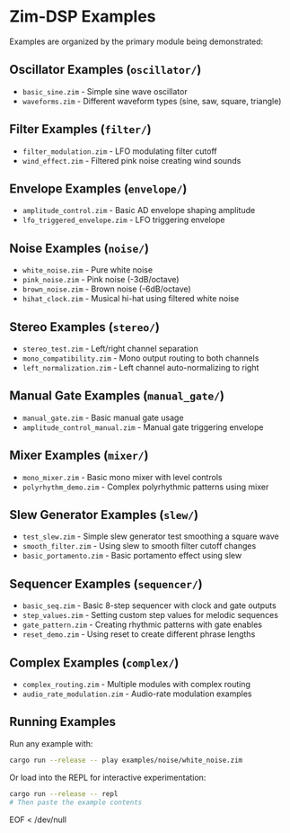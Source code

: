 # Zim-DSP Examples

Examples are organized by the primary module being demonstrated:

## Oscillator Examples (`oscillator/`)
- `basic_sine.zim` - Simple sine wave oscillator
- `waveforms.zim` - Different waveform types (sine, saw, square, triangle)

## Filter Examples (`filter/`)
- `filter_modulation.zim` - LFO modulating filter cutoff
- `wind_effect.zim` - Filtered pink noise creating wind sounds

## Envelope Examples (`envelope/`)
- `amplitude_control.zim` - Basic AD envelope shaping amplitude
- `lfo_triggered_envelope.zim` - LFO triggering envelope

## Noise Examples (`noise/`)
- `white_noise.zim` - Pure white noise
- `pink_noise.zim` - Pink noise (-3dB/octave)
- `brown_noise.zim` - Brown noise (-6dB/octave)
- `hihat_clock.zim` - Musical hi-hat using filtered white noise

## Stereo Examples (`stereo/`)
- `stereo_test.zim` - Left/right channel separation
- `mono_compatibility.zim` - Mono output routing to both channels
- `left_normalization.zim` - Left channel auto-normalizing to right

## Manual Gate Examples (`manual_gate/`)
- `manual_gate.zim` - Basic manual gate usage
- `amplitude_control_manual.zim` - Manual gate triggering envelope

## Mixer Examples (`mixer/`)
- `mono_mixer.zim` - Basic mono mixer with level controls
- `polyrhythm_demo.zim` - Complex polyrhythmic patterns using mixer

## Slew Generator Examples (`slew/`)
- `test_slew.zim` - Simple slew generator test smoothing a square wave
- `smooth_filter.zim` - Using slew to smooth filter cutoff changes
- `basic_portamento.zim` - Basic portamento effect using slew

## Sequencer Examples (`sequencer/`)
- `basic_seq.zim` - Basic 8-step sequencer with clock and gate outputs
- `step_values.zim` - Setting custom step values for melodic sequences
- `gate_pattern.zim` - Creating rhythmic patterns with gate enables
- `reset_demo.zim` - Using reset to create different phrase lengths

## Complex Examples (`complex/`)
- `complex_routing.zim` - Multiple modules with complex routing
- `audio_rate_modulation.zim` - Audio-rate modulation examples

## Running Examples

Run any example with:
```bash
cargo run --release -- play examples/noise/white_noise.zim
```

Or load into the REPL for interactive experimentation:
```bash
cargo run --release -- repl
# Then paste the example contents
```
EOF < /dev/null